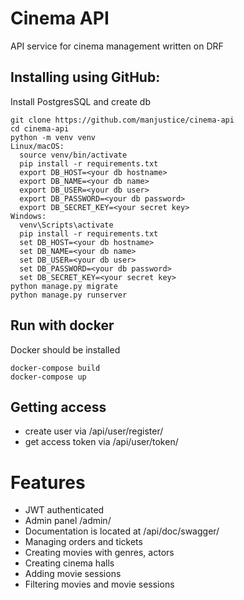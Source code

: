 # Cinema API

API service for cinema management written on DRF

## Installing using GitHub:

Install PostgresSQL and create db

```angular2html
git clone https://github.com/manjustice/cinema-api
cd cinema-api
python -m venv venv
Linux/macOS:
  source venv/bin/activate
  pip install -r requirements.txt
  export DB_HOST=<your db hostname>
  export DB_NAME=<your db name>
  export DB_USER=<your db user>
  export DB_PASSWORD=<your db password>
  export DB_SECRET_KEY=<your secret key>
Windows: 
  venv\Scripts\activate
  pip install -r requirements.txt
  set DB_HOST=<your db hostname>
  set DB_NAME=<your db name>
  set DB_USER=<your db user>
  set DB_PASSWORD=<your db password>
  set DB_SECRET_KEY=<your secret key>
python manage.py migrate
python manage.py runserver
```

## Run with docker

Docker should be installed

```angular2html
docker-compose build
docker-compose up
```

## Getting access

- create user via /api/user/register/
- get access token via /api/user/token/

# Features

- JWT authenticated
- Admin panel /admin/
- Documentation is located at /api/doc/swagger/
- Managing orders and tickets
- Creating movies with genres, actors
- Creating cinema halls
- Adding movie sessions
- Filtering movies and movie sessions
